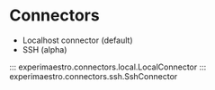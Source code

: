 # Connectors

- Localhost connector (default)
- SSH (alpha)


::: experimaestro.connectors.local.LocalConnector
::: experimaestro.connectors.ssh.SshConnector
